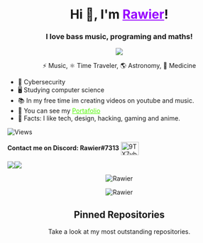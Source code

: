 <h1 align="center">Hi 👋, I'm <a href="https://Rawier.vercel.app" target="blank" style="color:#9800FF;">Rawier</a>!</h1>

<h3 align="center">I love bass music, programing and maths!</h3>
<p align="center"><center><a href="https://www.youtube.com/watch?v=a3HyVt4bDis" target="blank"><img align="center" src="src/rawiermd.jpg"/></a>

⚡ Music, ⚛️ Time Traveler, 🌎 Astronomy, 🧪 Medicine</center></p>

- 🚀 Cybersecurity
- 🖥️ Studying computer science
- 📚 In my free time im creating videos on youtube and music.
- 💼 You can see my <a href="https://Rawier.vercel.app" target="blank" style="color:#52F704;">Portafolio</a>
- 🔎 Facts: I like tech, design, hacking, gaming and anime.

![Views](https://komarev.com/ghpvc/?username=Rawier&color=blueviolet)

**Contact me on Discord: Rawier#7313** <a href="https://discord.gg/VFg9SSmPFy" target="blank"><img align="center" src="https://raw.githubusercontent.com/rahuldkjain/github-profile-readme-generator/master/src/images/icons/Social/discord.svg" alt="9TX7ybqXNK" height="30" width="40" /></a>

<a href="https://www.twitter.com/Rawierdt" target="_blank" rel="noreferrer"><img
src="https://img.shields.io/twitter/follow/Rawierdt?logo=twitter&style=for-the-badge&color=6366f1&labelColor=1c1917"
/></a><a href="https://www.github.com/Rawierdt" target="_blank" rel="noreferrer"><img
src="https://img.shields.io/github/followers/Rawierdt?logo=github&style=for-the-badge&color=6366f1&labelColor=1c1917" /></a>

<p align="center">
<center><p><img align="center" src="https://github-readme-stats.vercel.app/api/top-langs/?username=Rawierdt&hide=css&layout=compact&locale=en&langs_count=6&count_private=true&theme=omni&hide_border=true" alt="Rawier"/></p>
<p><img align="center" src="https://github-readme-streak-stats.herokuapp.com/?user=rawierdt&theme=omni&hide_border=true" alt="Rawier" /></p></center>

<h2 align="center">Pinned Repositories</h2>
<p align="center">Take a look at my most outstanding repositories.</p>
